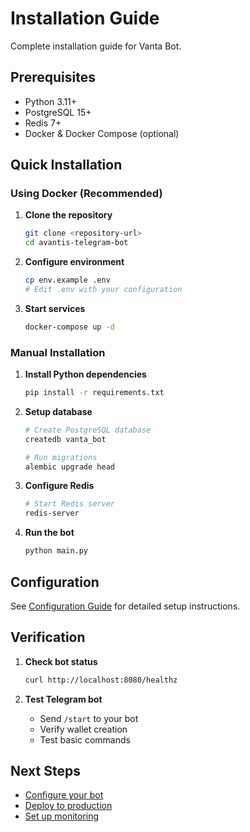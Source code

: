 # Installation Guide

Complete installation guide for Vanta Bot.

## Prerequisites

- Python 3.11+
- PostgreSQL 15+
- Redis 7+
- Docker & Docker Compose (optional)

## Quick Installation

### Using Docker (Recommended)

1. **Clone the repository**
   ```bash
   git clone <repository-url>
   cd avantis-telegram-bot
   ```

2. **Configure environment**
   ```bash
   cp env.example .env
   # Edit .env with your configuration
   ```

3. **Start services**
   ```bash
   docker-compose up -d
   ```

### Manual Installation

1. **Install Python dependencies**
   ```bash
   pip install -r requirements.txt
   ```

2. **Setup database**
   ```bash
   # Create PostgreSQL database
   createdb vanta_bot
   
   # Run migrations
   alembic upgrade head
   ```

3. **Configure Redis**
   ```bash
   # Start Redis server
   redis-server
   ```

4. **Run the bot**
   ```bash
   python main.py
   ```

## Configuration

See [Configuration Guide](configuration.md) for detailed setup instructions.

## Verification

1. **Check bot status**
   ```bash
   curl http://localhost:8080/healthz
   ```

2. **Test Telegram bot**
   - Send `/start` to your bot
   - Verify wallet creation
   - Test basic commands

## Next Steps

- [Configure your bot](configuration.md)
- [Deploy to production](deployment.md)
- [Set up monitoring](monitoring.md)
